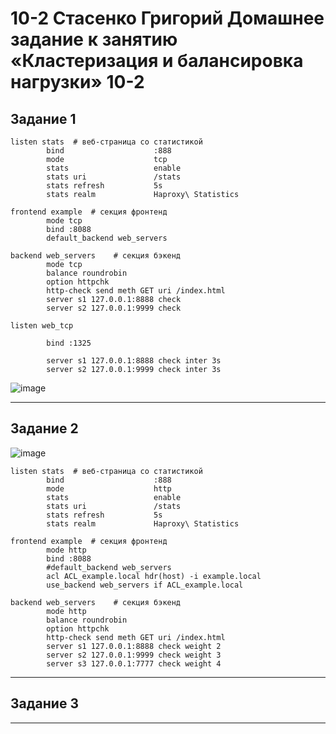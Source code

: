 # 10-2 Стасенко Григорий Домашнее задание к занятию «Кластеризация и балансировка нагрузки» 10-2

## Задание 1

````
listen stats  # веб-страница со статистикой
        bind                    :888
        mode                    tcp
        stats                   enable
        stats uri               /stats
        stats refresh           5s
        stats realm             Haproxy\ Statistics

frontend example  # секция фронтенд
        mode tcp
        bind :8088
        default_backend web_servers

backend web_servers    # секция бэкенд
        mode tcp
        balance roundrobin
        option httpchk
        http-check send meth GET uri /index.html
        server s1 127.0.0.1:8888 check
        server s2 127.0.0.1:9999 check

listen web_tcp

        bind :1325

        server s1 127.0.0.1:8888 check inter 3s
        server s2 127.0.0.1:9999 check inter 3s
````

![image](https://github.com/Nightnek/availiability-10-2/assets/127677631/0e9d116a-f5cc-449f-b14a-08e5592f2f58)



---

## Задание 2

![image](https://github.com/Nightnek/availiability-10-2/assets/127677631/ff003475-686e-48f1-a97c-afe7ebb6f314)


````
listen stats  # веб-страница со статистикой
        bind                    :888
        mode                    http
        stats                   enable
        stats uri               /stats
        stats refresh           5s
        stats realm             Haproxy\ Statistics

frontend example  # секция фронтенд
        mode http
        bind :8088
        #default_backend web_servers
        acl ACL_example.local hdr(host) -i example.local
        use_backend web_servers if ACL_example.local

backend web_servers    # секция бэкенд
        mode http
        balance roundrobin
        option httpchk
        http-check send meth GET uri /index.html
        server s1 127.0.0.1:8888 check weight 2
        server s2 127.0.0.1:9999 check weight 3
        server s3 127.0.0.1:7777 check weight 4
````

---

## Задание 3


---
